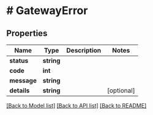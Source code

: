 # # GatewayError

## Properties

Name | Type | Description | Notes
------------ | ------------- | ------------- | -------------
**status** | **string** |  | 
**code** | **int** |  | 
**message** | **string** |  | 
**details** | **string** |  | [optional] 

[[Back to Model list]](../../README.md#documentation-for-models) [[Back to API list]](../../README.md#documentation-for-api-endpoints) [[Back to README]](../../README.md)


